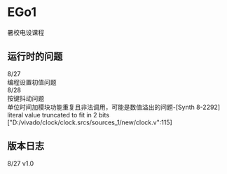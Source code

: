 # EGo1
暑校电设课程

## 运行时的问题

 8/27<br>
 编程设置初值问题<br>
 8/28<br>
 按键抖动问题<br>
 单位时间加模块功能重复且非法调用，可能是数值溢出的问题-[Synth 8-2292] literal value truncated to fit in 2 bits ["D:/vivado/clock/clock.srcs/sources_1/new/clock.v":115]
<br>


## 版本日志
8/27 v1.0 <br>
